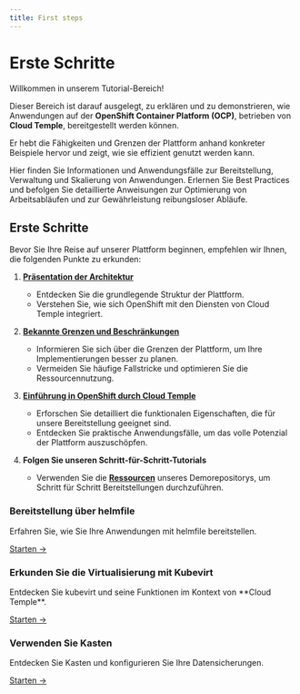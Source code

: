 ```yaml
---
title: First steps
---
```


# Erste Schritte

Willkommen in unserem Tutorial-Bereich!

Dieser Bereich ist darauf ausgelegt, zu erklären und zu demonstrieren, wie Anwendungen auf der **OpenShift Container Platform (OCP)**, betrieben von **Cloud Temple**, bereitgestellt werden können.

Er hebt die Fähigkeiten und Grenzen der Plattform anhand konkreter Beispiele hervor und zeigt, wie sie effizient genutzt werden kann.

Hier finden Sie Informationen und Anwendungsfälle zur Bereitstellung, Verwaltung und Skalierung von Anwendungen. Erlernen Sie Best Practices und befolgen Sie detaillierte Anweisungen zur Optimierung von Arbeitsabläufen und zur Gewährleistung reibungsloser Abläufe.

## Erste Schritte

Bevor Sie Ihre Reise auf unserer Plattform beginnen, empfehlen wir Ihnen, die folgenden Punkte zu erkunden:

1. [**Präsentation der Architektur**](../paas_openshift/concepts.md#architecture-générale-de-la-plateforme)
   - Entdecken Sie die grundlegende Struktur der Plattform.
   - Verstehen Sie, wie sich OpenShift mit den Diensten von Cloud Temple integriert.

2. [**Bekannte Grenzen und Beschränkungen**](../paas_openshift/concepts.md#limites-actuelles-de-loffre-redhat-openshift-en-environnement-secnumcloud)
   - Informieren Sie sich über die Grenzen der Plattform, um Ihre Implementierungen besser zu planen.
   - Vermeiden Sie häufige Fallstricke und optimieren Sie die Ressourcennutzung.

3. [**Einführung in OpenShift durch Cloud Temple**](../paas_openshift/quickstart.md)
   - Erforschen Sie detailliert die funktionalen Eigenschaften, die für unsere Bereitstellung geeignet sind.
   - Entdecken Sie praktische Anwendungsfälle, um das volle Potenzial der Plattform auszuschöpfen.

4. **Folgen Sie unseren Schritt-für-Schritt-Tutorials**
   - Verwenden Sie die [**Ressourcen**](https://github.com/Cloud-Temple/product-openshift-how-to/tree/main) unseres Demorepositorys, um Schritt für Schritt Bereitstellungen durchzuführen.

<div class="card-grid">
  <div class="card">
    <h3>Bereitstellung über helmfile</h3>
    <p>Erfahren Sie, wie Sie Ihre Anwendungen mit helmfile bereitstellen.</p>
    <a href="./tutorials/deploy-through-helmfile" class="card-link">Starten &rarr;</a>
  </div>
  <div class="card">
    <h3>Erkunden Sie die Virtualisierung mit Kubevirt</h3>
    <p>Entdecken Sie kubevirt und seine Funktionen im Kontext von **Cloud Temple**.</p>
    <a href="./tutorials/deploy-vm-with-kubevirt" class="card-link">Starten &rarr;</a>
  </div>
  <div class="card">
    <h3>Verwenden Sie Kasten</h3>
    <p>Entdecken Sie Kasten und konfigurieren Sie Ihre Datensicherungen.</p>
    <a href="./tutorials/using-kasten" class="card-link">Starten &rarr;</a>
  </div>
</div>
